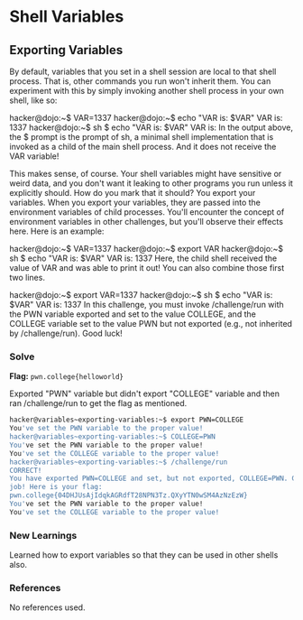 # Shell Variables

## Exporting Variables
By default, variables that you set in a shell session are local to that shell process. That is, other commands you run won't inherit them. You can experiment with this by simply invoking another shell process in your own shell, like so:

hacker@dojo:~$ VAR=1337
hacker@dojo:~$ echo "VAR is: $VAR"
VAR is: 1337
hacker@dojo:~$ sh
$ echo "VAR is: $VAR"
VAR is: 
In the output above, the $ prompt is the prompt of sh, a minimal shell implementation that is invoked as a child of the main shell process. And it does not receive the VAR variable!

This makes sense, of course. Your shell variables might have sensitive or weird data, and you don't want it leaking to other programs you run unless it explicitly should. How do you mark that it should? You export your variables. When you export your variables, they are passed into the environment variables of child processes. You'll encounter the concept of environment variables in other challenges, but you'll observe their effects here. Here is an example:

hacker@dojo:~$ VAR=1337
hacker@dojo:~$ export VAR
hacker@dojo:~$ sh
$ echo "VAR is: $VAR"
VAR is: 1337
Here, the child shell received the value of VAR and was able to print it out! You can also combine those first two lines.

hacker@dojo:~$ export VAR=1337
hacker@dojo:~$ sh
$ echo "VAR is: $VAR"
VAR is: 1337
In this challenge, you must invoke /challenge/run with the PWN variable exported and set to the value COLLEGE, and the COLLEGE variable set to the value PWN but not exported (e.g., not inherited by /challenge/run). Good luck!

### Solve
**Flag:** `pwn.college{helloworld}`

Exported "PWN" variable but didn't export "COLLEGE" variable and then ran /challenge/run to get the flag as mentioned.

```bash
hacker@variables~exporting-variables:~$ export PWN=COLLEGE
You've set the PWN variable to the proper value!
hacker@variables~exporting-variables:~$ COLLEGE=PWN
You've set the PWN variable to the proper value!
You've set the COLLEGE variable to the proper value!
hacker@variables~exporting-variables:~$ /challenge/run
CORRECT!
You have exported PWN=COLLEGE and set, but not exported, COLLEGE=PWN. Great
job! Here is your flag:
pwn.college{04DHJUsAjIdqkAGRdfT28NPN3Tz.QXyYTN0wSM4AzNzEzW}
You've set the PWN variable to the proper value!
You've set the COLLEGE variable to the proper value!
```

### New Learnings
Learned how to export variables so that they can be used in other shells also.

### References 
No references used.
